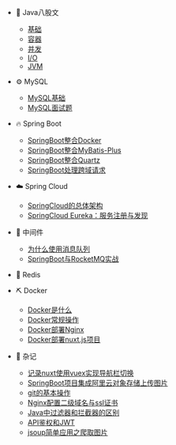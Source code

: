 
  
* 🍵 Java八股文
  * [基础](./docs/Java/Java基础八股文.md)
  * [容器](./docs/Java/Java容器八股文.md)
  * [并发](./docs/Java/Java并发八股文.md)
  * [I/O](./docs/Java/JavaIO八股文.md)
  * [JVM](./docs/Java/JavaJvm八股文.md)

* ⚙️ MySQL
  * [MySQL基础](./docs/Mysql/MySQL基础.md)
  * [MySQL面试题](./docs/Mysql/MySQL概论面试题.md)

* 🔥 Spring Boot
  * [SpringBoot整合Docker](./docs/SpringBoot/SpringBoot整合Docker.md)
  * [SpringBoot整合MyBatis-Plus](./docs/SpringBoot/SpringBoot整合MyBatis-Plus.md)
  * [SpringBoot整合Quartz](./docs/SpringBoot/SpringBoot整合Quartz.md)
  * [SpringBoot处理跨域请求](./docs/SpringBoot/SpringBoot处理跨域请求.md)

* ☁️ Spring Cloud
  * [SpringCloud的总体架构](./docs/SpringCloud/SpringCloud总体架构.md)
  * [SpringCloud Eureka：服务注册与发现](./docs/SpringCloud/SpringCloud_Eureka：服务注册与发现.md)
  
* 🧲 中间件
  * [为什么使用消息队列](./docs/中间件/为什么使用消息队列.md)
  * [SpringBoot与RocketMQ实战](./docs/中间件/SpringBoot与RocketMQ实战.md)

* 🔧 Redis

* ⛏️ Docker
  * [Docker是什么](./docs/Docker/什么是Docker.md)
  * [Docker常规操作](./docs/Docker/Docker常规操作.md)
  * [Docker部署Nginx](./docs/Docker/Docker部署Nginx.md)
  * [Docker部署nuxt.js项目](docs/Docker/Docker部署nuxt.js项目.md)

* 🤡 杂记
  * [记录nuxt使用vuex实现导航栏切换](./docs/杂记/nuxt.js项目使用vuex实现导航栏切换.md)
  * [SpringBoot项目集成阿里云对象存储上传图片](./docs/杂记/SpringBoot项目集成阿里云对象存储上传图片.md)
  * [git的基本操作](./docs/杂记/git基本操作.md)
  * [Nginx配置二级域名与ssl证书](./docs/杂记/Nginx配置二级域名与https.md)
  * [Java中过滤器和拦截器的区别](./docs/杂记/Java中过滤器和拦截器的区别.md)
  * [API鉴权和JWT](./docs/杂记/JWT_Api鉴权.md)
  * [jsoup简单应用之爬取图片](./docs/杂记/jsoup简单应用之爬取图片.md)


